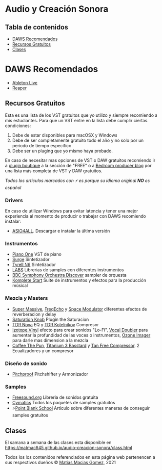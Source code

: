 # Audio y Creación Sonora

## Tabla de contenidos
- [DAWS Recomendados](#DAWS-Recomendados)
- [Recursos Gratuitos](#Recursos-Gratuitos)
- [Clases](#Clases)

# DAWS Recomendados
- [Ableton Live](https://www.ableton.com/)
- [Reaper](https://www.reaper.fm/)

## Recursos Gratuitos
Esta es una lista de los VST gratuitos que yo utilizo y siempre recomiendo a mis estudiantes. 
Para que un VST entre en la lista debe cumplir ciertas condiciones: 
1. Debe de estar disponibles para macOSX y Windows
2. Debe de ser completamente gratuito todo el año y no solo por un periodo de tiempo específico
3. Debe ser un pluging que yo mismo haya probado.


En caso de necesitar mas opciones de VST o DAW gratuitos recomiendo ir a [plugin boutique](https://www.pluginboutique.com/) a la sección de "FREE" o a [Bedroom producer blog](https://bedroomproducersblog.com/) por una lista más completa de VST y DAW gratuitos.


*Todos los articulos marcados con ⚡ es porque su idioma original **NO** es español*
### Drivers
En caso de utilizar Windows para evitar latencia y tener una mejor experiencia al momento de producir o trabajar con DAWS recomiendo instalar: 
- [ASIO4ALL](https://www.asio4all.org/). Descargar e instalar la última versión

### Instrumentos
- [Piano One](https://neovst.com/piano-one/) VST de piano 
- [Surge](https://surge-synthesizer.github.io/) Sintetizador
- [Tyrell N6](https://u-he.com/products/tyrelln6/) Sintetizador
- [LABS](https://labs.spitfireaudio.com/) Librerias de samples con diferentes instrumentos
- [BBC Symphony Orchestra Discover](https://www.spitfireaudio.com/shop/a-z/bbc-symphony-orchestra-discover/) sampler de orquesta
- [Komplete Start](https://www.native-instruments.com/es/products/komplete/bundles/komplete-start/) Suite de instrumentos y efectos para la producción músical

### Mezcla y Masters
- [Super Massive](), [FreqEcho]() y [Space Modulator]() diferentes efectos de reverberacion y delay
- [Saturation Knob](https://www.softube.com/saturationknob) Plugin the Saturacion
- [TDR Nova](https://www.tokyodawn.net/tdr-nova/) EQ y [TDR Kotelnikov](https://www.tokyodawn.net/tdr-kotelnikov/) Compresor
- [Izotope Vinyl](https://www.izotope.com/en/products/vinyl.html) efecto para crear sonidos "Lo-Fi", [Vocal Doubler](https://www.izotope.com/en/products/vocal-doubler.html) para aumentar la profundidad de las voces o instrumentos, [Ozone Imager](https://www.izotope.com/en/products/ozone-imager.html) para darle mas dimension a la mezcla
- [Coffee The Pun](https://www.acustica-audio.com/store/t/acqua/free), [Titanium 3 Basstard](https://www.acustica-audio.com/store/t/acqua/free) y [Tan Free Compressor](https://www.acustica-audio.com/store/t/acqua/free). 2 Ecualizadores y un compresor

### Diseño de sonido
- [Pitchproof](https://aegeanmusic.com/pitchproof-specs) Pitchshifter y Armonizador

### Samples
- [Freesound.org](https://freesound.org/) Libreria de sonidos gratuita
- [Cymatics](https://cymatics.fm/pages/free-download-vault) Todos los paquetes de samples gratuitos
- ⚡[Point Blank School](https://plus.pointblankmusicschool.com/7-essential-sites-to-download-high-quality-free-samples/) Articulo sobre diferentes maneras de conseguir samples gratuitos

## Clases
El samana a semana de las clases esta disponible en https://matmac945.github.io/audio-creacion-sonora/class.html

Todos los los contenidos referenciados en esta página web pertenencen a sus respectivos dueños
© [Matias Macias Gomez](https://github.com/Matmac945), 2021
